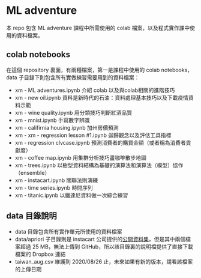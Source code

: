 # ML adventure

本 repo 包含 ML adventure 課程中所需使用的 colab 檔案，以及程式實作課中使用的資料檔案。


## colab notebooks

在這個 repository 裏面，有兩種檔案，第一是課程中使用的 colab notebooks，data 子目錄下則包含所有實做練習需要用到的資料檔案：

* xm - ML adventures.ipynb                介紹 colab 以及與colab相關的進階技巧
* xm - new oil.ipynb                      資料是新時代的石油：資料處理基本技巧以及下載疫情資料示範
* xm - wine quality.ipynb                 用分類技巧判斷紅酒品質
* xm - mnist.ipynb                        手寫數字辨識
* xm - califirnia housing.ipynb           加州房價預測
* xm - xm - regression lesson #1.ipynb    迴歸觀念以及評估工具指標
* xm - regression clvcase.ipynb           預測消費者的購買金額（或者稱為消費者貢獻度）
* xm - coffee map.ipynb                   用集群分析技巧畫咖啡散步地圖
* xm - trees.ipynb                        以樹型資料結構為基礎的演算法和演算法（模型）協作（ensemble）
* xm - instacart.ipynb                    關聯法則演練
* xm - time series.ipynb                  時間序列
* xm - titanic.ipynb                      以鐵達尼資料做一次綜合練習  

## data 目錄說明

- data 目錄包含所有實作單元所使用的資料檔案
- data/apriori 子目錄則是 instacart 公司提供的[公開資料集](https://www.instacart.com/datasets/grocery-shopping-2017)，但是其中兩個檔案超過 25 MB，無法上傳到 GitHub，所以該目錄裏的說明檔提供了直接下載檔案的 Dropbox 連結
- taiwan_aug.csv 維護到 2020/08/26 止，未來如果有新的版本，請看該檔案的上傳日期
